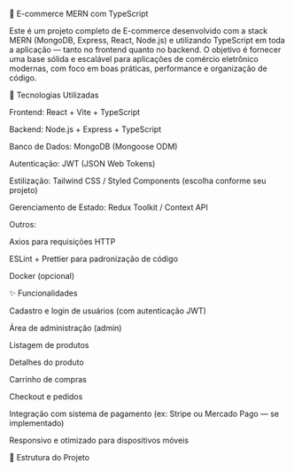 🛒 E-commerce MERN com TypeScript

Este é um projeto completo de E-commerce desenvolvido com a stack MERN (MongoDB, Express, React, Node.js) e utilizando TypeScript em toda a aplicação — tanto no frontend quanto no backend. O objetivo é fornecer uma base sólida e escalável para aplicações de comércio eletrônico modernas, com foco em boas práticas, performance e organização de código.

🔧 Tecnologias Utilizadas

Frontend: React + Vite + TypeScript

Backend: Node.js + Express + TypeScript

Banco de Dados: MongoDB (Mongoose ODM)

Autenticação: JWT (JSON Web Tokens)

Estilização: Tailwind CSS / Styled Components (escolha conforme seu projeto)

Gerenciamento de Estado: Redux Toolkit / Context API

Outros:

Axios para requisições HTTP

ESLint + Prettier para padronização de código

Docker (opcional)

✨ Funcionalidades

Cadastro e login de usuários (com autenticação JWT)

Área de administração (admin)

Listagem de produtos

Detalhes do produto

Carrinho de compras

Checkout e pedidos

Integração com sistema de pagamento (ex: Stripe ou Mercado Pago — se implementado)

Responsivo e otimizado para dispositivos móveis

📁 Estrutura do Projeto
